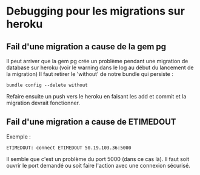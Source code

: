 # Debugging pour les migrations sur heroku

## Fail d'une migration a cause de la gem pg
Il peut arriver que la gem pg crée un problème pendant une migration de database sur heroku (voir le warning dans le log au début du lancement de la migration)
Il faut retirer le 'without' de notre bundle qui persiste :
```
bundle config --delete without
```
Refaire ensuite un push vers le heroku en faisant les add et commit et la migration devrait fonctionner.

## Fail d'une migration a cause de ETIMEDOUT
Exemple :
```
ETIMEDOUT: connect ETIMEDOUT 50.19.103.36:5000
```
Il semble que c'est un problème du port 5000 (dans ce cas là). Il faut soit ouvrir le port demandé ou soit faire l'action avec une connexion sécurisé.
